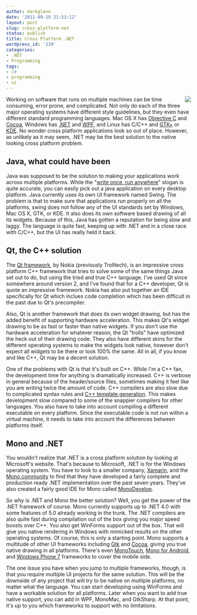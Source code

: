 ```yaml
---
author: markglenn
date: '2011-09-19 21:53:12'
layout: post
slug: cross-platform-net
status: publish
title: Cross Platform .NET
wordpress_id: '239'
categories:
- .NET
- Programming
tags:
- c#
- programming
- ui
---
```


[<img src='http://www.codefixes.com/wp-content/uploads/2011/09/Mono-gorilla-aqua.100px.png' style='float: right' />](http://www.mono-project.com/Main_Page)
Working on software that runs on multiple machines can be time consuming, error
prone, and complicated. Not only do each of the three major operating
systems have different style guidelines, but they even have different
standard programming languages. Mac OS X has [Objective C](http://en.wikipedia.org/wiki/Objective-C) and
[Cocoa](http://cocoadevcentral.com/), Windows has
[.NET](http://en.wikipedia.org/wiki/.NET_Framework) and
[WPF](http://msdn.microsoft.com/en-us/library/ms754130.aspx), and Linux
has C/C++ and [GTK+](http://www.gtk.org/) or [KDE](http://www.kde.org/).
No wonder cross platform applications look so out of place. However, as
unlikely as it may seem, .NET may be the best solution to the native
looking cross platform problem.

<!--more-->

## Java, what could have been

Java was supposed to be the solution to making your applications work
across multiple platforms. While the 
"[write once, run anywhere](http://en.wikipedia.org/wiki/Write_once,_run_anywhere)" slogan
is quite accurate, you can easily pick out a java application on every
desktop platform. Java currently uses its own UI framework named Swing.
The problem is that to make sure that applications run properly on all
the platforms, swing does not follow any of the UI standards set by
Windows, Mac OS X, GTK, or KDE. It also does its own software based
drawing of all its widgets. Because of this, Java has gotten a
reputation for being slow and laggy. The language is quite fast, keeping
up with .NET and in a close race with C/C++, but the UI has really held
it back.

## Qt, the C++ solution

The [Qt framework](http://qt.nokia.com/), by Nokia (previously
Trolltech), is an impressive cross platform C++ framework that tries to
solve some of the same things Java set out to do, but using the tried
and true C++ language. I've used Qt since somewhere around version 2,
and I've found that for a C++ developer, Qt is quote an impressive
framework. Nokia has also put together an IDE specifically for Qt which
inclues code completion which has been difficult in the past due to Qt's
precompiler.

Also, Qt is another framework that does its own widget
drawing, but has the added benefit of supporting hardware acceleration.
This makes Qt's widget drawing to be as fast or faster than native
widgets. If you don't use the hardware acceleration for whatever reason,
the Qt "trolls" have optimized the heck out of their drawing code. They
also have different skins for the different operating systems to make
the widgets look native, however don't expect all widgets to be there or
look 100% the same. All in all, if you know and like C++, Qt may be a
decent solution.

One of the problems with Qt is that it's built on C++.
While I'm a C++ fan, the development time for anything is dramatically
increased. C++ is verbose in general because of the header/source files,
sometimes making it feel like you are writing twice the amount of code.
C++ compilers are also slow due to complicated syntax rules and 
[C++ template generation](http://stackoverflow.com/questions/3634203/why-are-templates-so-slow-to-compile).
This makes development slow compared to some of the snappier compilers
for other languages. You also have to take into account compiling a
different executable on every platform. Since the executable code is not
run within a virtual machine, it needs to take into account the
differences between platforms itself.


## Mono and .NET

You wouldn't realize that .NET is a cross platform solution by looking
at Microsoft's website. That's because to Microsoft, .NET is for the
Windows operating system. You have to look to a smaller company,
[Xamarin](http://xamarin.com/), and the 
[Mono community](http://www.mono-project.com/Main_Page) to find that they have
developed a fairly complete and production ready .NET implementation
over the past seven years. They've also created a fairly good IDE for
Mono called [MonoDevelop](http://monodevelop.com/). 

So why is .NET and
Mono the better solution? Well, you get the power of the .NET framework
of course. Mono currently supports up to .NET 4.0 with some features of
5.0 already working in the trunk. The .NET compilers are also quite fast
during compilation out of the box giving you major speed boosts over
C++. You also get WinForms support out of the box. That will give you
native rendering in Windows with mimicked results on the other operating
systems. Of course, this is only a starting point. Mono supports a
multitude of other UI frameworks including
[Gtk](http://www.mono-project.com/GtkSharp) and
[Cocoa](http://www.mono-project.com/MonoMac), giving you true native
drawing in all platforms. There's even
[MonoTouch](http://ios.xamarin.com/), 
[Mono for Android](http://android.xamarin.com/), and 
[Windows Phone 7](http://create.msdn.com/en-US/) frameworks to cover the mobile side.

The one issue you have when you jump to multiple frameworks, though, is
that you require multiple UI projects for the same solution. This will
be the downside of any project that will try to be native on multiple
platforms, no matter what the language. You can start developing using
WinForms and have a workable solution for all platforms. Later when you
want to add true native support, you can add in WPF, MonoMac, and
GtkSharp. At that point, it's up to you which frameworks to support with
no limitations.
